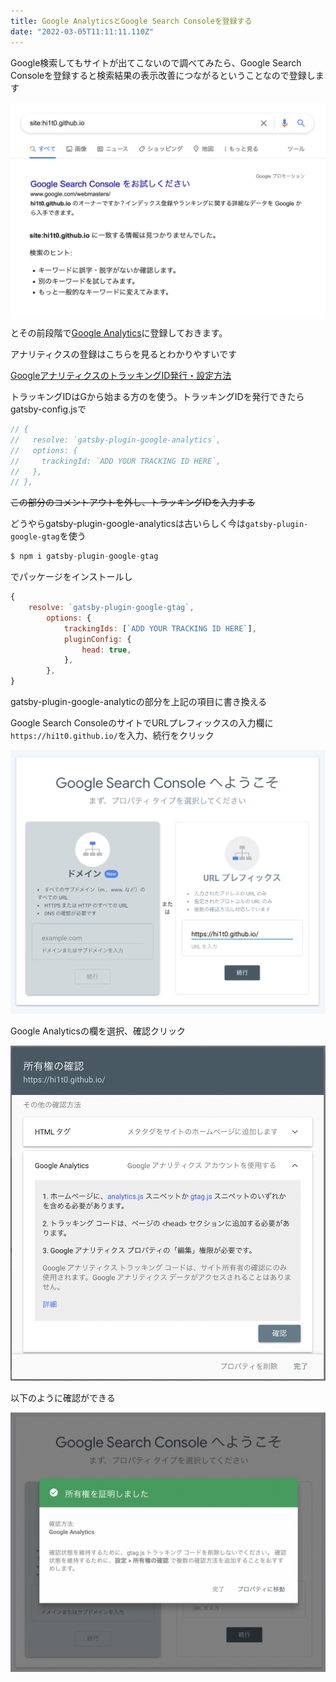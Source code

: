 ```yaml
---
title: Google AnalyticsとGoogle Search Consoleを登録する
date: "2022-03-05T11:11:11.110Z"
---
```


Google検索してもサイトが出てこないので調べてみたら、Google Search Consoleを登録すると検索結果の表示改善につながるということなので登録します
<div style="width: 100%; margin-left: auto; margin-right: auto">

![test](1.png)

</div>

とその前段階で[Google Analytics](https://analytics.google.com/)に登録しておきます。

アナリティクスの登録はこちらを見るとわかりやすいです

[GoogleアナリティクスのトラッキングID発行・設定方法](https://www.gpol.co.jp/blog/100)

トラッキングIDはGから始まる方のを使う。トラッキングIDを発行できたらgatsby-config.jsで
```js
// {
//   resolve: `gatsby-plugin-google-analytics`,
//   options: {
//     trackingId: `ADD YOUR TRACKING ID HERE`,
//   },
// },
```
~~この部分のコメントアウトを外し、トラッキングIDを入力する~~

どうやらgatsby-plugin-google-analyticsは古いらしく今は`gatsby-plugin-google-gtag`を使う

```js
$ npm i gatsby-plugin-google-gtag
```
でパッケージをインストールし

```js
{
    resolve: `gatsby-plugin-google-gtag`,
        options: {
            trackingIds: [`ADD YOUR TRACKING ID HERE`],
            pluginConfig: {
                head: true,
            },
        },
}
```
gatsby-plugin-google-analyticの部分を上記の項目に書き換える

Google Search ConsoleのサイトでURLプレフィックスの入力欄に`https://hi1t0.github.io/`を入力、続行をクリック

<div style="width: 100%; margin-left: auto; margin-right: auto">

![test](2.png)

</div>

Google Analyticsの欄を選択、確認クリック

<div style="width: 100%; margin-left: auto; margin-right: auto">

![test](3.png)

</div>

以下のように確認ができる

<div style="width: 100%; margin-left: auto; margin-right: auto">

![test](4.png)

</div>
